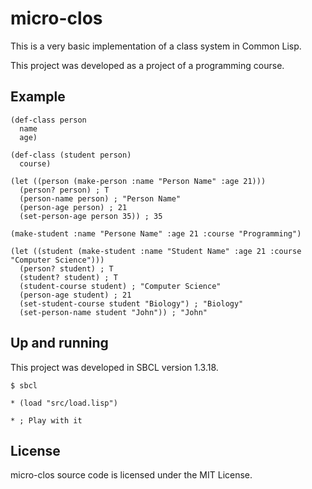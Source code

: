 # micro-clos 

This is a very basic implementation of a class system in Common Lisp.

This project was developed as a project of a programming course.

## Example

```
(def-class person
  name
  age)

(def-class (student person)
  course)

(let ((person (make-person :name "Person Name" :age 21)))
  (person? person) ; T
  (person-name person) ; "Person Name"
  (person-age person) ; 21
  (set-person-age person 35)) ; 35

(make-student :name "Persone Name" :age 21 :course "Programming")

(let ((student (make-student :name "Student Name" :age 21 :course "Computer Science")))
  (person? student) ; T
  (student? student) ; T
  (student-course student) ; "Computer Science"
  (person-age student) ; 21
  (set-student-course student "Biology") ; "Biology"
  (set-person-name student "John")) ; "John"
```

## Up and running 

This project was developed in SBCL version 1.3.18.

```
$ sbcl

* (load "src/load.lisp")

* ; Play with it
```

## License

micro-clos source code is licensed under the MIT License.
